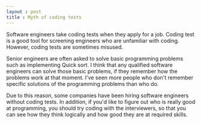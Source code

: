 ```yaml
---
layout : post
title : Myth of coding tests
---
```


Software engineers take coding tests when they apply for a job. Coding test is a good tool for screening engineers who are unfamiliar with coding. However, coding tests are sometimes misused.

<!--break-->
Senior engineers are often asked to solve basic programming problems such as implementing Quick sort. I think that any qualified software engineers can solve those basic problems, if they remember how the problems work at that moment. I've seen more people who don't remember specific solutions of the programming problems than who do.
 
Due to this reason, some companies have been hiring software engineers without coding tests. In addition, if you'd like to figure out who is really good at programming, you should try coding with the interviewers, so that you can see how they think logically and how good they are at required skills.
